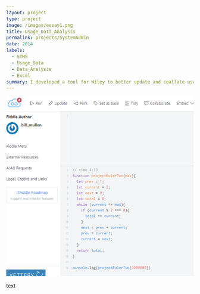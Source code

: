 ```yaml
---
layout: project
type: project
image: /images/essay1.png
title: Usage_Data_Analysis
permalink: projects/SystemAdmin
date: 2014
labels:
  - STMS
  - Usage_Data
  - Data_Analysis
  - Excel
summary: I developed a tool for Wiley to better update and coallate usage data from multiple sources.
---
```


<img class="ui medium right floated rounded image" src="/images/essay1.png">

text
